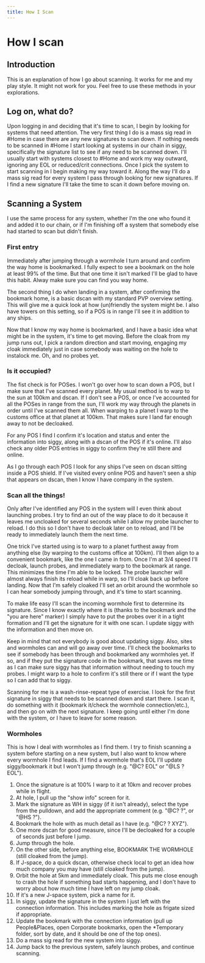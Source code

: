 ```yaml
---
title: How I Scan
---
```


# How I scan

## Introduction

This is an explanation of how I go about scanning. It works for me and my play style. It might not work for you. Feel free to use these methods in your explorations.

## Log on, what do?

Upon logging in and deciding that it's time to scan, I begin by looking for systems that need attention. The very first thing I do is a mass sig read in #Home in case there are any new signatures to scan down. If nothing needs to be scanned in #Home I start looking at systems in our chain in siggy, specifically the signature list to see if any need to be scanned down. I'll usually start with systems closest to #Home and work my way outward, ignoring any EOL or reduced/crit connections. Once I pick the system to start scanning in I begin making my way toward it. Along the way I'll do a mass sig read for every system I pass through looking for new signatures. If I find a new signature I'll take the time to scan it down before moving on.

## Scanning a System

I use the same process for any system, whether I'm the one who found it and added it to our chain, or if I'm finishing off a system that somebody else had started to scan but didn't finish.

### First entry

Immediately after jumping through a wormhole I turn around and confirm the way home is bookmarked. I fully expect to see a bookmark on the hole at least 99% of the time. But that one time it isn't marked I'll be glad to have this habit. Alway make sure you can find you way home.

The second thing I do when landing in a system, after confirming the bookmark home, is a basic dscan with my standard PVP overview setting. This will give me a quick look at how (un)friendly the system might be. I also have towers on this setting, so if a POS is in range I'll see it in addition to any ships.

Now that I know my way home is bookmarked, and I have a basic idea what might be in the system, it's time to get moving. Before the cloak from my jump runs out, I pick a random direction and start moving, engaging my cloak immediately just in case somebody was waiting on the hole to instalock me. Oh, and no probes yet.

### Is it occupied?

The fist check is for POSes. I won't go over how to scan down a POS, but I make sure that I've scanned every planet. My usual method is to warp to the sun at 100km and dscan. If I don't see a POS, or once I've accounted for all the POSes in range from the sun, I'll work my way through the planets in order until I've scanned them all. When warping to a planet I warp to the customs office at that planet at 100km. That makes sure I land far enough away to not be decloaked.

For any POS I find I confirm it's location and status and enter the information into siggy, along with a dscan of the POS if it's online. I'll also check any older POS entries in siggy to confirm they're still there and online.

As I go through each POS I look for any ships I've seen on dscan sitting inside a POS shield. If I've visited every online POS and haven't seen a ship that appears on dscan, then I know I have company in the system.

### Scan all the things!

Only after I've identified any POS in the system will I even think about launching probes. I try to find an out of the way place to do it because it leaves me uncloaked for several seconds while I allow my probe launcher to reload. I do this so I don't have to decloak later on to reload, and I'll be ready to immediately launch them the next time.

One trick I've started using is to warp to a planet furthest away from anything else (by warping to the customs office at 100km). I'll then align to a convenient bookmark, like the one I came in from. Once I'm at 3/4 speed I'll decloak, launch probes, and immediately warp to the bookmark at range. This minimizes the time I'm able to be locked. The probe launcher will almost always finish its reload while in warp, so I'll cloak back up before landing. Now that I'm safely cloaked I'll set an orbit around the wormhole so I can hear somebody jumping through, and it's time to start scanning.

To make life easy I'll scan the incoming wormhole first to determine its signature. Since I know exactly where it is (thanks to the bookmark and the "you are here" marker) I simply have to put the probes over it in a tight formation and I'll get the signature for it with one scan. I update siggy with the information and then move on.

Keep in mind that not everybody is good about updating siggy. Also, sites and wormholes can and will go away over time. I'll check the bookmarks to see if somebody has been through and bookmarked any wormholes yet. If so, and if they put the signature code in the bookmark, that saves me time as I can make sure siggy has that information without needing to touch my probes. I might warp to a hole to confirm it's still there or if I want the type so I can add that to siggy.

Scanning for me is a wash-rinse-repeat type of exercise. I look for the first signature in siggy that needs to be scanned down and start there. I scan it, do something with it (bookmark it/check the wormhole connection/etc.), and then go on with the next signature. I keep going until either I'm done with the system, or I have to leave for some reason.

### Wormholes

This is how I deal with wormholes as I find them. I try to finish scanning a system before starting on a new system, but I also want to know where every wormhole I find leads. If I find a wormhole that's EOL I'll update siggy/bookmark it but I won't jump through (e.g. "@C? EOL" or "@LS ? EOL").

1. Once the signature is at 100% I warp to it at 10km and recover probes while in flight.
2. At hole, I pull up the "show info" screen for it.
3. Mark the signature as WH in siggy (if it isn't already), select the type from the pulldown, and add the appropriate comment (e.g. "@C? ?", or "@HS ?").
4. Bookmark the hole with as much detail as I have (e.g. "@C? ? XYZ").
5. One more dscan for good measure, since I'll be decloaked for a couple of seconds just before I jump.
6. Jump through the hole.
7. On the other side, before anything else, BOOKMARK THE WORMHOLE (still cloaked from the jump).
8. If J-space, do a quick dscan, otherwise check local to get an idea how much company you may have (still cloaked from the jump).
9. Orbit the hole at 5km and immediately cloak. This puts me close enough to crash the hole if something bad starts happening, and I don't have to worry about how much time I have left on my jump cloak.
10. If it's a new J-space system, pick a name for it.
11. In siggy, update the signature in the system I just left with the connection information. This includes marking the hole as frigate sized if appropriate.
12. Update the bookmark with the connection information (pull up People&Places, open Corporate bookmarks, open the *Temporary folder, sort by date, and it should be one of the top ones).
13. Do a mass sig read for the new system into siggy.
14. Jump back to the previous system, safely launch probes, and continue scanning.
